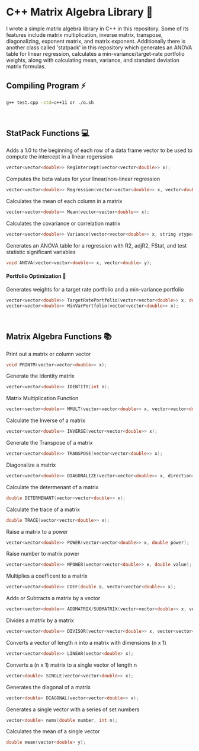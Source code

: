 # C++ Matrix Algebra Library :microscope:
I wrote a simple matrix algebra library in C++ in this repository. Some of its features include matrix multiplication, inverse matrix, transpose, diagonalizing, exponent matrix, and matrix exponent. Additionally there is another class called 'statpack' in this repository which generates an ANOVA table for linear regression, calculates a min-variance/target-rate portfolio weights, along with calculating mean, variance, and standard deviation matrix formulas.


## Compiling Program :zap:
```sh
g++ test.cpp -std=c++11 or ./o.sh
```

<br/>

## StatPack Functions :computer:
Adds a 1.0 to the beginning of each row of a data frame vector to be used to compute the intercept in a linear regerssion
```C
vector<vector<double>> RegIntercept(vector<vector<double>> x);
```
Computes the beta values for your linear/non-linear regression
```C
vector<vector<double>> Regression(vector<vector<double>> x, vector<double> y);      
```
Calculates the mean of each column in a matrix
```C
vector<vector<double>> Mean(vector<vector<double>> x);       
```
Calculates the covariance or correlation matrix
```C
vector<vector<double>> Variance(vector<vector<double>> x, string vtype="Covariance or Correlation");     
```
Generates an ANOVA table for a regression with R2, adjR2, FStat, and test statistic significant variables
```C
void ANOVA(vector<vector<double>> x, vector<double> y);
```
#### Portfolio Optimization :closed_lock_with_key:
Generates weights for a target rate portfolio and a min-variance portfolio
```C
vector<vector<double>> TargetRatePortfolio(vector<vector<double>> x, double r);
vector<vector<double>> MinVarPortfolio(vector<vector<double>> x);
```



<br/>

## Matrix Algebra Functions :books:
Print out a matrix or column vector
```C
void PRINTM(vector<vector<double>> x);
```
Generate the Identity matrix
```C
vector<vector<double>> IDENTITY(int n);
```
Matrix Multiplication Function
```C
vector<vector<double>> MMULT(vector<vector<double>> x, vector<vector<double>> y);
```
Calculate the Inverse of a matrix
```C
vector<vector<double>> INVERSE(vector<vector<double>> x);
```
Generate the Transpose of a matrix
```C
vector<vector<double>> TRANSPOSE(vector<vector<double>> x);
```
Diagonalize a matrix
```C
vector<vector<double>> DIAGONALIZE(vector<vector<double>> x, direction="Left or Right");
```
Calculate the determenant of a matrix
```C
double DETERMENANT(vector<vector<double>> x);
```
Calculate the trace of a matrix
```C
double TRACE(vector<vector<double>> x);
```
Raise a matrix to a power
```C
vector<vector<double>> POWER(vector<vector<double>> x, double power);
```
Raise number to matrix power
```C
vector<vector<double>> MPOWER(vector<vector<double>> x, double value);
```
Multiplies a coefficent to a matrix
```C
vector<vector<double>> COEF(double a, vector<vector<double>> x);
```
Adds or Subtracts a matrix by a vector
```C
vector<vector<double>> ADDMATRIX/SUBMATRIX(vector<vector<double>> x, vector<double> y);
```
Divides a matrix by a matrix
```C
vector<vector<double>> DIVISOR(vector<vector<double>> x, vector<vector<double>> y);
```
Converts a vector of length n into a matrix with dimensions (n x 1)
```C
vector<vector<double>> LINEAR(vector<double> x);
```
Converts a (n x 1) matrix to a single vector of length n
```C
vector<double> SINGLE(vector<vector<double>> x);
```
Generates the diagonal of a matrix
```C
vector<double> DIAGONAL(vector<vector<double>> x);
```
Generates a single vector with a series of set numbers
```C
vector<double> nums(double number, int n);
```
Calculates the mean of a single vector
```C
double mean(vector<double> y);
```

